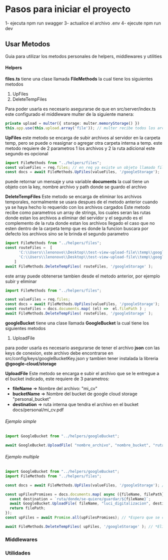 # Pasos para iniciar el proyecto
1- ejecuta npm run swagger
3- actualice el archivo .env
4- ejecute npm run dev




## Usar Metodos
Guia para utilizar los metodos personales de helpers, middlewares y utilities
<!-- *================== HELPERS ================= -->
#### **Helpers**
<!-- *================== apiRespose ================= -->
<!-- *================== bufferMethods ================= -->



<!-- *================== files ================= -->
__files.ts__
tiene una clase llamada **FileMethods** la cual tiene los siguientes metodos
1. UpFiles
2. DeleteTempFiles

Para poder usarla es necesario asegurarse de que en src/server/index.ts este configurado el middleware multer de la siguiente manera:
```ts
private upload = multer({ storage: multer.memoryStorage() })
this.app.use(this.upload.array('file')); // multer recibe todos los archivos tipo file
```

**UpFiles**
este metodo se encarga de subir archivos al servidor en la carpeta temp, pero se puede o reasignar o agregar otra carpeta interna a temp.
este metodo requiere de 2 parametros 1 los archivos y 2 la ruta adicional este segundo es opcional
```ts
import FileMethods from "../helpers/files";
const valueFiles = req.files; // en req ya existe un objeto llamado files donde esta la data
const docs = await FileMethods.UpFiles(valueFiles, '/googleStorage');
```
puede retornar un mensaje y una variable **documents** la cual tiene un objeto con la key, nombre archivo y path donde se guardo el archivo


**DeleteTempFiles**
Este metodo se encarga de eliminar los archivos temporales, normalmente se usara despues de el metodo anterior cuando ya se haya hecho lo requerido con los archivos cargados
Este metodo recibe como parametros un array de strings, los cuales seran las rutas donde estan los archivos a eliminar del servidor y el segundo es el complemento de la ruta donde estan los archivos llegado el caso que no esten dentro de la carpeta temp que es donde la funcion buscara por defecto los archivos sino se le brinda el segundo parametro
```ts
import FileMethods from "../helpers/files";
const routeFiles =  [
      'C:\\Users\\lenonovo\\Desktop\\test-view-upload-file\\temp\\googleStorage\\1710807962770-Semana_5_-_Formularios.pptx',
      'C:\\Users\\lenonovo\\Desktop\\test-view-upload-file\\temp\\googleStorage\\1710807962771-R_Semana_2.pptx'
    ]
await FileMethods.DeleteTempFiles( routeFiles, '/googleStorage' );
```
este array puede obtenerse tambien desde el metodo anterior, por ejemplo subir y eliminar
```ts
import FileMethods from "../helpers/files";

const valueFiles = req.files; 
const docs = await FileMethods.UpFiles(valueFiles, '/googleStorage');
const routeFiles = docs.documents.map( (el) =>  el.filePath ) ;
await FileMethods.DeleteTempFiles( routeFiles, '/googleStorage' );
```
<!-- *================== Fin files ================= -->



<!-- *================== filesPDF ================= -->
<!-- *================== Fin filesPDF ================= -->



<!-- *================== GoogleBucker ================= -->
__googleBucket__
tiene una clase llamada **GoogleBucket** la cual tiene los siguientes metodos
1. UploadFile

para poder usarla es necesario asegurarse de tener el archivo **json** con las keys de conexion, este archivo debe encontrarse en src/config/keys/googleBucketKey.json 
y tambien tener instalada la libreria **@google-cloud/storage**

**UploadFile**
Este metodo se encarga e subir el archivo que se le entregue a el bucket indicado, este requiere de 3 parametros:
+ __fileName__ => Nombre del archivo: "mi_cv"
+ __bucketName__ => Nombre del bucket  de google cloud storage "personal_bucket"
+ __destination__  => ruta interna que tendra el archivo en el bucket docs/personal/mi_cv.pdf

###### Ejemplo simple
```ts
import GoogleBucket from "../helpers/googleBucket";

await GoogleBucket.UploadFile( "nombre_archivo", "nombre_bucket", "ruta/donde/se-quiere/guardar");
``` 

###### Ejemplo multiple
```ts
import GoogleBucket from "../helpers/googleBucket";
import FileMethods from "../helpers/files";

const docs = await FileMethods.UpFiles(valueFiles, '/googleStorage'); // *Subo archivos a temp/googleStorage

const upFilesPromises = docs.documents.map( async ({fileName, filePath}:DocsType) => {
  const destination = `ruta/donde/se-quiere/guardar/${fileName}`;
  await GoogleBucket.UploadFile( fileName, "luci_digitalizacion", destination); // *Envio a bucket
  return filePath;
});
const upFiles = await Promise.all(upFilesPromises); // *Espero que se cumplan las promesas

await FileMethods.DeleteTempFiles( upFiles, '/googleStorage' ); // *Elimino archivos temporales
```
<!-- *================== Fin GoogleBucker ================= -->



<!-- *================== jwt ================= -->
<!-- *================== logs ================= -->
<!-- *================== missingData ================= -->
<!-- *================== nodeMailer ================= -->
<!-- *================== resStatus ================= -->
<!-- *================== sendFileTemp ================= -->
<!-- *================== socket ================= -->
<!-- *================== sqlCrud ================= -->


<!-- *================== MIDDLEWARES ================= -->
### **Middlewares**
<!-- *================== UTILITIES ================= -->
### **Utilidades**

